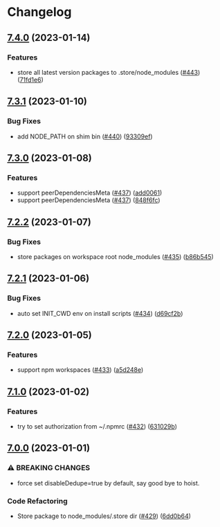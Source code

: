 # Changelog

## [7.4.0](https://github.com/cnpm/npminstall/compare/v7.3.1...v7.4.0) (2023-01-14)


### Features

* store all latest version packages to .store/node_modules ([#443](https://github.com/cnpm/npminstall/issues/443)) ([71fd1e6](https://github.com/cnpm/npminstall/commit/71fd1e683cbee9c60c3b2c1d21c27d3365ff5573))

## [7.3.1](https://github.com/cnpm/npminstall/compare/v7.3.0...v7.3.1) (2023-01-10)


### Bug Fixes

* add NODE_PATH on shim bin ([#440](https://github.com/cnpm/npminstall/issues/440)) ([93309ef](https://github.com/cnpm/npminstall/commit/93309ef178edb67f4ee2677359885a0e1fc726ba))

## [7.3.0](https://github.com/cnpm/npminstall/compare/v7.2.2...v7.3.0) (2023-01-08)


### Features

* support peerDependenciesMeta ([#437](https://github.com/cnpm/npminstall/issues/437)) ([add0061](https://github.com/cnpm/npminstall/commit/add006158f848fb7e298bc933f4947f0e4088556))
* support peerDependenciesMeta ([#437](https://github.com/cnpm/npminstall/issues/437)) ([848f6fc](https://github.com/cnpm/npminstall/commit/848f6fc1225412a1ad4c64c9285fb8aa55224f83))

## [7.2.2](https://github.com/cnpm/npminstall/compare/v7.2.1...v7.2.2) (2023-01-07)


### Bug Fixes

* store packages on workspace root node_modules ([#435](https://github.com/cnpm/npminstall/issues/435)) ([b86b545](https://github.com/cnpm/npminstall/commit/b86b545e3df9e9917c0464f607caec821cafda53))

## [7.2.1](https://github.com/cnpm/npminstall/compare/v7.2.0...v7.2.1) (2023-01-06)


### Bug Fixes

* auto set INIT_CWD env on install scripts ([#434](https://github.com/cnpm/npminstall/issues/434)) ([d69cf2b](https://github.com/cnpm/npminstall/commit/d69cf2b0984ca1a9238037bb1cf54d6c9acd9cdd))

## [7.2.0](https://github.com/cnpm/npminstall/compare/v7.1.0...v7.2.0) (2023-01-05)


### Features

* support npm workspaces ([#433](https://github.com/cnpm/npminstall/issues/433)) ([a5d248e](https://github.com/cnpm/npminstall/commit/a5d248e0fc5d21af1dbb71acd2ed5cac76ab4f27))

## [7.1.0](https://github.com/cnpm/npminstall/compare/v7.0.0...v7.1.0) (2023-01-02)


### Features

* try to set authorization from ~/.npmrc ([#432](https://github.com/cnpm/npminstall/issues/432)) ([631029b](https://github.com/cnpm/npminstall/commit/631029be35e871ddad0bd284565b595dd791cfac))

## [7.0.0](https://github.com/cnpm/npminstall/compare/v6.6.2...v7.0.0) (2023-01-01)


### ⚠ BREAKING CHANGES

* force set disableDedupe=true by default, say good bye
to hoist.

### Code Refactoring

* Store package to node_modules/.store dir ([#429](https://github.com/cnpm/npminstall/issues/429)) ([6dd0b64](https://github.com/cnpm/npminstall/commit/6dd0b64c5598fb9ffd9a03fb1cc8355088e36f96))
